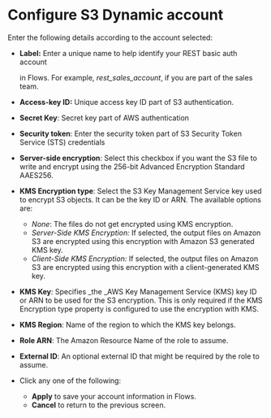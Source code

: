 # Configure S3 Dynamic account

Enter the following details according to the account selected: 

*   **Label:** Enter a unique name to help identify your REST basic auth account

    in Flows. For example, _rest_sales_account_, if you are part of the sales team.
* **Access-key ID:** Unique access key ID part of S3 authentication.
* **Secret Key**: Secret key part of AWS authentication
* **Security token**: Enter the security token part of S3 Security Token Service (STS) credentials
* **Server-side encryption**: Select this checkbox if you want the S3 file to write and encrypt using the 256-bit Advanced Encryption Standard AAES256.
* **KMS Encryption type**: Select the S3 Key Management Service key used to encrypt S3 objects. It can be the key ID or ARN. The available options are:
  * _None_: The files do not get encrypted using KMS encryption.
  * _Server-Side KMS Encryption:_ If selected, the output files on Amazon S3 are encrypted using this encryption with Amazon S3 generated KMS key.
  * _Client-Side KMS Encryption:_ If selected, the output files on Amazon S3 are encrypted using this encryption with a client-generated KMS key.
* **KMS Key**: Specifies _the _AWS Key Management Service (KMS) key ID or ARN to be used for the S3 encryption. This is only required if the KMS Encryption type property is configured to use the encryption with KMS.
* **KMS Region**: Name of the region to which the KMS key belongs.
* **Role ARN**: The Amazon Resource Name of the role to assume.
* **External ID**: An optional external ID that might be required by the role to assume.
* Click any one of the following:
  * **Apply** to save your account information in Flows.
  * **Cancel** to return to the previous screen.
